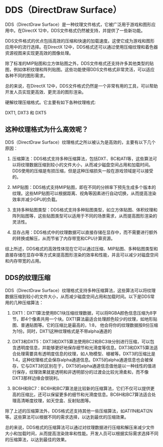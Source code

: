 # DDS（DirectDraw Surface）

DDS（DirectDraw Surface）是一种纹理文件格式，它被广泛用于游戏和图形应用中。在DirectX 12中，DDS文件格式仍然被支持，并提供了一些新功能。

DDS文件格式的优点包括高效的压缩和快速的加载速度。这使它成为游戏和图形应用中的流行选择。在DirectX 12中，DDS格式还可以通过使用压缩纹理和着色器资源视图来实现更高效的图像处理。

除了标准的MIP贴图和立方体贴图之外，DDS文件格式还支持许多其他类型的贴图，例如体积纹理和阵列贴图。这些功能使得DDS文件格式非常灵活，可以适应各种不同的图形需求。

总的来说，在DirectX 12中，DDS文件格式仍然是一个非常有用的工具，可以帮助开发人员实现更高效、更灵活的图形渲染。

硬解纹理压缩格式。它主要有如下各种纹理格式:

DXT1, DXT3 和 DXT5

## 这种纹理格式为什么高效呢？

DDS（DirectDraw Surface）纹理格式之所以被认为是高效的，主要有以下几个原因：

1. 压缩算法：DDS格式支持多种压缩算法，包括DXT、BC和ATI等，这些算法可以将纹理数据压缩到较小的文件大小，从而减少磁盘空间占用和加载时间。DDS使用的压缩是有损压缩，但是这种压缩损失一般在游戏领域是可以接受的。

2. MIP贴图：DDS格式支持MIP贴图，即在不同的分辨率下预先生成多个版本的纹理。这些MIP贴图可以根据距离、视角等因素进行自动切换，从而提高渲染效率并减少GPU的负载。

3. 支持多种贴图类型：DDS格式支持多种贴图类型，如立方体贴图、体积纹理和阵列贴图等，这些贴图类型可以适用于不同的场景需求，从而提高图形渲染的灵活性。

4. 显存占用：DDS格式中的纹理数据可以直接存储在显存中，而不需要进行额外的转换或解压，从而节省了内存带宽和CPU计算资源。

综上所述，DDS格式的高效性体现在它可以通过压缩、MIP贴图、多种贴图类型和直接存储在显存中等方式来提高图形渲染的效率和性能，并且可以减少对磁盘空间和内存带宽的占用。



## DDS的纹理压缩

DDS（DirectDraw Surface）纹理格式支持多种压缩算法，这些算法可以将纹理数据压缩到较小的文件大小，从而减少磁盘空间占用和加载时间。以下是DDS常用的几种压缩算法：

1. DXT1：DXT1算法使用BC1块压缩纹理数据，可以将RGBA颜色信息压缩为8字节，即4个像素共用一个块。DXT1算法最适合处理颜色较少的纹理，如地形贴图、普通贴图等。它的压缩比是最高的，1:8， 他会将你的纹理数据按8份压缩为1份。同时，DXT1这种纹理格式是不带alpha通道的

2. DXT3和DXT5：DXT3和DXT5算法使用BC2和BC3块分别进行压缩，可以包含透明度信息，并能够更好地保存细节和光滑度等信息。DXT3和DXT5算法适合处理需要具有透明度信息的纹理，如人物模型、植被等。DXT3的压缩比是1:4，这种纹理格式会保存alpha通道信息。DXT5的alpha通道信息也会被保存，它与DXT3的区别在于，DXT5的alpha通道信息值他是以一种线性的值进行保存，纹理效果就是透明和非透明部分的过渡会比较光滑柔和，而不像DXT3那样边缘会很锐利。

3. BC6H和BC7：BC6H和BC7算法是比较新的压缩算法，它们不仅可以提供更高的压缩比，还可以保留更多的细节和光滑度信息。BC6H和BC7算法适合处理高清晰度纹理，如天空盒、反射贴图等。

除了上述的压缩算法外，DDS格式还支持其他一些压缩算法，如ATI1N和ATI2N等。这些算法可以根据不同的需求选择，以达到最优的压缩效果。

总的来说，DDS格式的压缩算法可以通过对纹理数据进行压缩和解压来减少文件大小和加载时间，从而提高渲染效率和性能。开发人员可以根据实际需求选择不同的压缩算法，以达到最佳的效果。
